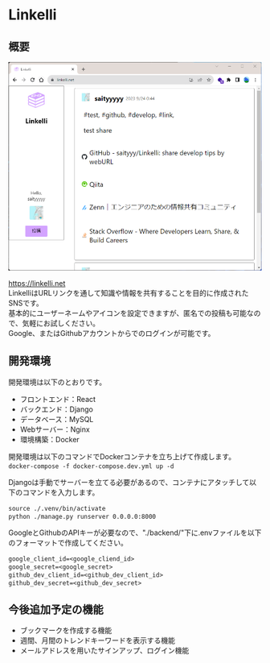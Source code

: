 # Linkelli

## 概要
<img width="700" src="./demo.png">  

https://linkelli.net  
LinkelliはURLリンクを通して知識や情報を共有することを目的に作成されたSNSです。  
基本的にユーザーネームやアイコンを設定できますが、匿名での投稿も可能なので、気軽にお試しください。  
Google、またはGithubアカウントからでのログインが可能です。  
## 開発環境
開発環境は以下のとおりです。  
- フロントエンド：React
- バックエンド：Django
- データベース：MySQL
- Webサーバー：Nginx
- 環境構築：Docker  

開発環境は以下のコマンドでDockerコンテナを立ち上げて作成します。  
```docker-compose -f docker-compose.dev.yml up -d```  

Djangoは手動でサーバーを立てる必要があるので、コンテナにアタッチして以下のコマンドを入力します。  
```
source ./.venv/bin/activate  
python ./manage.py runserver 0.0.0.0:8000
```  

GoogleとGithubのAPIキーが必要なので、"./backend/"下に.envファイルを以下のフォーマットで作成してください。  
```
google_client_id=<google_cliend_id>
google_secret=<google_secret>
github_dev_client_id=<github_dev_client_id>
github_dev_secret=<github_dev_secret>
```

## 今後追加予定の機能
- ブックマークを作成する機能
- 週間、月間のトレンドキーワードを表示する機能
- メールアドレスを用いたサインアップ、ログイン機能
